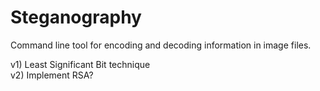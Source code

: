 # Steganography
Command line tool for encoding and decoding information in image files.

v1) Least Significant Bit technique  
v2) Implement RSA?  
